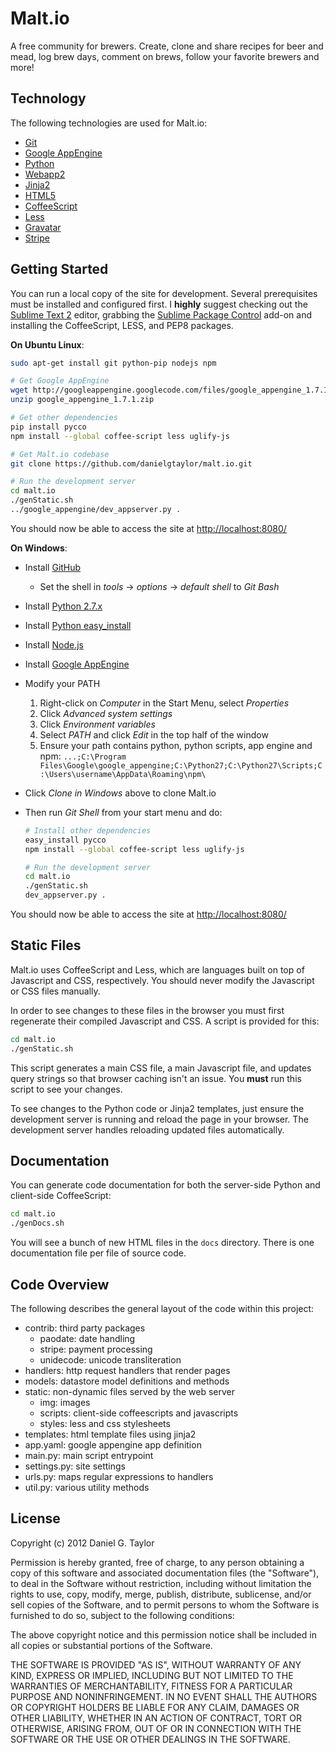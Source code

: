 Malt.io
=======
A free community for brewers. Create, clone and share recipes for beer and mead, log brew days, comment on brews, follow your favorite brewers and more!

Technology
----------
The following technologies are used for Malt.io:

 * [Git](https://help.github.com/)
 * [Google AppEngine](https://developers.google.com/appengine/)
 * [Python](http://www.python.org/)
 * [Webapp2](http://webapp-improved.appspot.com/)
 * [Jinja2](http://jinja.pocoo.org/docs/)
 * [HTML5](http://www.html5rocks.com/)
 * [CoffeeScript](http://coffeescript.org)
 * [Less](http://www.lesscss.org/)
 * [Gravatar](http://en.gravatar.com/)
 * [Stripe](https://stripe.com/)

Getting Started
---------------
You can run a local copy of the site for development. Several prerequisites must be installed and configured first. I **highly** suggest checking out the [Sublime Text 2](http://www.sublimetext.com/2) editor, grabbing the [Sublime Package Control](http://wbond.net/sublime_packages/package_control/installation) add-on and installing the CoffeeScript, LESS, and PEP8 packages.

**On Ubuntu Linux**:

```bash
sudo apt-get install git python-pip nodejs npm

# Get Google AppEngine
wget http://googleappengine.googlecode.com/files/google_appengine_1.7.1.zip
unzip google_appengine_1.7.1.zip

# Get other dependencies
pip install pycco
npm install --global coffee-script less uglify-js

# Get Malt.io codebase
git clone https://github.com/danielgtaylor/malt.io.git

# Run the development server
cd malt.io
./genStatic.sh
../google_appengine/dev_appserver.py .
```

You should now be able to access the site at [http://localhost:8080/](http://localhost:8080)

**On Windows**:

 * Install [GitHub](http://windows.github.com/)
 	* Set the shell in *tools* -> *options* -> *default shell* to *Git Bash*
 * Install [Python 2.7.x](http://python.org/download/)
 * Install [Python easy_install](http://pypi.python.org/packages/2.7/s/setuptools/setuptools-0.6c11.win32-py2.7.exe#md5=57e1e64f6b7c7f1d2eddfc9746bbaf20)
 * Install [Node.js](http://nodejs.org/#download)
 * Install [Google AppEngine](https://developers.google.com/appengine/downloads)
 * Modify your PATH
	1. Right-click on *Computer* in the Start Menu, select *Properties*
	1. Click *Advanced system settings*
	1. Click *Environment variables*
	1. Select *PATH* and click *Edit* in the top half of the window
	1. Ensure your path contains python, python scripts, app engine and npm: `...;C:\Program Files\Google\google_appengine;C:\Python27;C:\Python27\Scripts;C:\Users\username\AppData\Roaming\npm\`
 * Click *Clone in Windows* above to clone Malt.io
 * Then run *Git Shell* from your start menu and do:

 	```bash
	# Install other dependencies
	easy_install pycco
	npm install --global coffee-script less uglify-js

	# Run the development server
	cd malt.io
	./genStatic.sh
	dev_appserver.py .
	```

You should now be able to access the site at [http://localhost:8080/](http://localhost:8080)

Static Files
------------
Malt.io uses CoffeeScript and Less, which are languages built on top of Javascript and CSS, respectively. You should never modify the Javascript or CSS files manually.

In order to see changes to these files in the browser you must first regenerate their compiled Javascript and CSS. A script is provided for this:

```bash
cd malt.io
./genStatic.sh
```

This script generates a main CSS file, a main Javascript file, and updates query strings so that browser caching isn't an issue. You **must** run this script to see your changes.

To see changes to the Python code or Jinja2 templates, just ensure the development server is running and reload the page in your browser. The development server handles reloading updated files automatically.

Documentation
-------------
You can generate code documentation for both the server-side Python and client-side CoffeeScript:

```bash
cd malt.io
./genDocs.sh
```

You will see a bunch of new HTML files in the `docs` directory. There is one documentation file per file of source code.

Code Overview
-------------
The following describes the general layout of the code within this project:

 * contrib: third party packages
	* paodate: date handling
	* stripe: payment processing
	* unidecode: unicode transliteration
 * handlers: http request handlers that render pages
 * models: datastore model definitions and methods
 * static: non-dynamic files served by the web server
 	* img: images
	* scripts: client-side coffeescripts and javascripts
	* styles: less and css stylesheets
 * templates: html template files using jinja2
 * app.yaml: google appengine app definition
 * main.py: main script entrypoint
 * settings.py: site settings
 * urls.py: maps regular expressions to handlers
 * util.py: various utility methods

License
-------
Copyright (c) 2012 Daniel G. Taylor

Permission is hereby granted, free of charge, to any person obtaining a copy of this software and associated documentation files (the "Software"), to deal in the Software without restriction, including without limitation the rights to use, copy, modify, merge, publish, distribute, sublicense, and/or sell copies of the Software, and to permit persons to whom the Software is furnished to do so, subject to the following conditions:

The above copyright notice and this permission notice shall be included in all copies or substantial portions of the Software.

THE SOFTWARE IS PROVIDED "AS IS", WITHOUT WARRANTY OF ANY KIND, EXPRESS OR IMPLIED, INCLUDING BUT NOT LIMITED TO THE WARRANTIES OF MERCHANTABILITY, FITNESS FOR A PARTICULAR PURPOSE AND NONINFRINGEMENT. IN NO EVENT SHALL THE AUTHORS OR COPYRIGHT HOLDERS BE LIABLE FOR ANY CLAIM, DAMAGES OR OTHER LIABILITY, WHETHER IN AN ACTION OF CONTRACT, TORT OR OTHERWISE, ARISING FROM, OUT OF OR IN CONNECTION WITH THE SOFTWARE OR THE USE OR OTHER DEALINGS IN THE SOFTWARE.